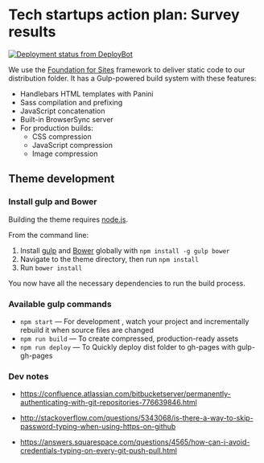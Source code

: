 # Tech startups action plan: Survey results

[![Deployment status from DeployBot](https://cityofsydney.deploybot.com/badge/45290642051912/57356.svg)](http://deploybot.com)

We use the  [Foundation for Sites](http://foundation.zurb.com/sites) framework to deliver static code to our distribution folder. It has a Gulp-powered build system with these features:

- Handlebars HTML templates with Panini
- Sass compilation and prefixing
- JavaScript concatenation
- Built-in BrowserSync server
- For production builds:
  - CSS compression
  - JavaScript compression
  - Image compression

## Theme development

### Install gulp and Bower

Building the theme requires [node.js](http://nodejs.org/download/). 

From the command line:

1. Install [gulp](http://gulpjs.com) and [Bower](http://bower.io/) globally with `npm install -g gulp bower`
2. Navigate to the theme directory, then run `npm install`
3. Run `bower install`

You now have all the necessary dependencies to run the build process.

### Available gulp commands

* `npm start` — For development , watch your project and incrementally rebuild it when source files are changed
* `npm run build` — To create compressed, production-ready assets
* `npm run deploy` — To Quickly deploy dist folder to gh-pages with gulp-gh-pages

### Dev notes
* https://confluence.atlassian.com/bitbucketserver/permanently-authenticating-with-git-repositories-776639846.html

* http://stackoverflow.com/questions/5343068/is-there-a-way-to-skip-password-typing-when-using-https-on-github

* https://answers.squarespace.com/questions/4565/how-can-i-avoid-credentials-typing-on-every-git-push-pull.html
